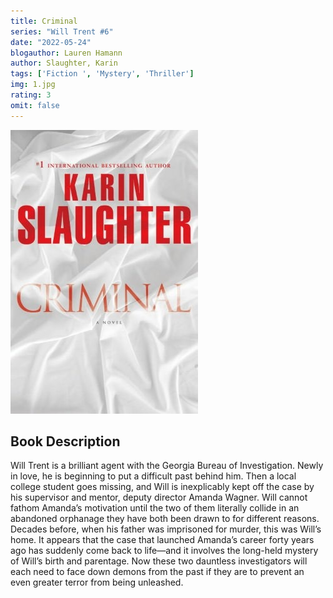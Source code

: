 ```yaml
---
title: Criminal
series: "Will Trent #6"
date: "2022-05-24"
blogauthor: Lauren Hamann
author: Slaughter, Karin
tags: ['Fiction ', 'Mystery', 'Thriller']
img: 1.jpg
rating: 3
omit: false
---
```


![Book Cover](1.jpg)


## Book Description

Will Trent is a brilliant agent with the Georgia Bureau of Investigation. Newly in love, he is beginning to put a difficult past behind him. Then a local college student goes missing, and Will is inexplicably kept off the case by his supervisor and mentor, deputy director Amanda Wagner. Will cannot fathom Amanda’s motivation until the two of them literally collide in an abandoned orphanage they have both been drawn to for different reasons. Decades before, when his father was imprisoned for murder, this was Will’s home. It appears that the case that launched Amanda’s career forty years ago has suddenly come back to life—and it involves the long-held mystery of Will’s birth and parentage. Now these two dauntless investigators will each need to face down demons from the past if they are to prevent an even greater terror from being unleashed.